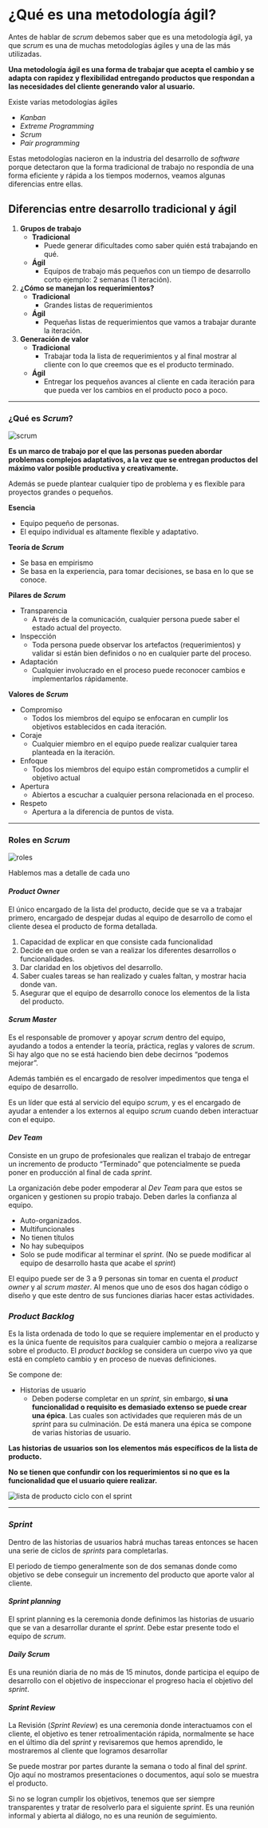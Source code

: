 # ¿Qué es una metodología ágil?

Antes de hablar de _scrum_ debemos saber que es una metodología ágil, ya que _scrum_ es una de muchas metodologías ágiles y una de las más utilizadas.

**Una metodología ágil es una forma de trabajar que acepta el cambio y se adapta con rapidez y flexibilidad entregando productos que respondan a las necesidades del cliente generando valor al usuario.**

Existe varias metodologías ágiles

- _Kanban_
- _Extreme Programming_
- _Scrum_
- _Pair programming_

Estas metodologías nacieron en la industria del desarrollo de _software_ porque detectaron que la forma tradicional de trabajo no respondía de una forma eficiente y rápida a los tiempos modernos, veamos algunas diferencias entre ellas.

## Diferencias entre desarrollo tradicional y ágil

1. **Grupos de trabajo**
   - **Tradicional**
     - Puede generar dificultades como saber quién está trabajando en qué.
   - **Ágil**
     - Equipos de trabajo más pequeños con un tiempo de desarrollo corto ejemplo: 2 semanas (1 iteración).
       <br />
2. **¿Cómo se manejan los requerimientos?**
   - **Tradicional**
     - Grandes listas de requerimientos
   - **Ágil**
     - Pequeñas listas de requerimientos que vamos a trabajar durante la iteración.
       <br />
3. **Generación de valor**
   - **Tradicional**
     - Trabajar toda la lista de requerimientos y al final mostrar al cliente con lo que creemos que es el producto terminado.
   - **Ágil**
     - Entregar los pequeños avances al cliente en cada iteración para que pueda ver los cambios en el producto poco a poco.

---

### ¿Qué es _Scrum_?

![scrum](https://i.imgur.com/UlaEBSZ.png)

**Es un marco de trabajo por el que las personas pueden abordar problemas complejos adaptativos, a la vez que se entregan productos del máximo valor posible productiva y creativamente.**

Además se puede plantear cualquier tipo de problema y es flexible para proyectos grandes o pequeños.

**Esencia**

- Equipo pequeño de personas.
- El equipo individual es altamente flexible y adaptativo.

**Teoría de _Scrum_**

- Se basa en empirismo
- Se basa en la experiencia, para tomar decisiones, se basa en lo que se conoce.

**Pilares de _Scrum_**

- Transparencia
  - A través de la comunicación, cualquier persona puede saber el estado actual del proyecto.
- Inspección
  - Toda persona puede observar los artefactos (requerimientos) y validar si están bien definidos o no en cualquier parte del proceso.
- Adaptación
  - Cualquier involucrado en el proceso puede reconocer cambios e implementarlos rápidamente.

**Valores de _Scrum_**

- Compromiso
  - Todos los miembros del equipo se enfocaran en cumplir los objetivos establecidos en cada iteración.
- Coraje
  - Cualquier miembro en el equipo puede realizar cualquier tarea planteada en la iteración.
- Enfoque
  - Todos los miembros del equipo están comprometidos a cumplir el objetivo actual
- Apertura
  - Abiertos a escuchar a cualquier persona relacionada en el proceso.
- Respeto
  - Apertura a la diferencia de puntos de vista.

---

### Roles en _Scrum_

![roles](https://i.imgur.com/lW6PUZM.jpg)

Hablemos mas a detalle de cada uno

#### _Product Owner_

El único encargado de la lista del producto, decide que se va a trabajar primero, encargado de despejar dudas al equipo de desarrollo de como el cliente desea el producto de forma detallada.

1. Capacidad de explicar en que consiste cada funcionalidad
2. Decide en que orden se van a realizar los diferentes desarrollos o funcionalidades.
3. Dar claridad en los objetivos del desarrollo.
4. Saber cuales tareas se han realizado y cuales faltan, y mostrar hacia donde van.
5. Asegurar que el equipo de desarrollo conoce los elementos de la lista del producto.

#### **_Scrum Master_**

Es el responsable de promover y apoyar _scrum_ dentro del equipo, ayudando a todos a entender la teoría, práctica, reglas y valores de _scrum_. Si hay algo que no se está haciendo bien debe decirnos “podemos mejorar”.

Además también es el encargado de resolver impedimentos que tenga el equipo de desarrollo.

Es un líder que está al servicio del equipo _scrum_, y es el encargado de ayudar a entender a los externos al equipo _scrum_ cuando deben interactuar con el equipo.

#### _Dev Team_

Consiste en un grupo de profesionales que realizan el trabajo de entregar un incremento de producto “Terminado” que potencialmente se pueda poner en producción al final de cada _sprint_.

La organización debe poder empoderar al _Dev Team_ para que estos se organicen y gestionen su propio trabajo. Deben darles la confianza al equipo.

- Auto-organizados.
- Multifuncionales
- No tienen títulos
- No hay subequipos
- Solo se pude modificar al terminar el _sprint_. (No se puede modificar al equipo de desarrollo hasta que acabe el _sprint_)

El equipo puede ser de 3 a 9 personas sin tomar en cuenta el _product owner_ y al _scrum master_. Al menos que uno de esos dos hagan código o diseño y que este dentro de sus funciones diarias hacer estas actividades.

### _Product Backlog_

Es la lista ordenada de todo lo que se requiere implementar en el producto y es la única fuente de requisitos para cualquier cambio o mejora a realizarse sobre el producto. El _product backlog_ se considera un cuerpo vivo ya que está en completo cambio y en proceso de nuevas definiciones.

Se compone de:

- Historias de usuario
  - Deben poderse completar en un _sprint_, sin embargo, **si una funcionalidad o requisito es demasiado extenso se puede crear una épica**.
    Las cuales son actividades que requieren más de un _sprint_ para su culminación. De está manera una épica se compone de varias historias de usuario.

**Las historias de usuarios son los elementos más específicos de la lista de producto.**

**No se tienen que confundir con los requerimientos si no que es la funcionalidad que el usuario quiere realizar.**

![lista de producto ciclo con el sprint](https://i.imgur.com/xd2lpSE.png)

---

### _Sprint_

Dentro de las historias de usuarios habrá muchas tareas entonces se hacen una serie de ciclos de _sprints_ para completarlas.

El periodo de tiempo generalmente son de dos semanas donde como objetivo se debe conseguir un incremento del producto que aporte valor al cliente.

#### _Sprint planning_

El sprint planning es la ceremonia donde definimos las historias de usuario que se van a desarrollar durante el _sprint_. Debe estar presente todo el equipo de _scrum_.

#### _Daily Scrum_

Es una reunión diaria de no más de 15 minutos, donde participa el equipo de desarrollo con el objetivo de inspeccionar el progreso hacia el objetivo del _sprint_.

#### _Sprint Review_

La Revisión (_Sprint Review_) es una ceremonia donde interactuamos con el cliente, el objetivo es tener retroalimentación rápida, normalmente se hace en el último día del _sprint_ y revisaremos que hemos aprendido, le mostraremos al cliente que logramos desarrollar

Se puede mostrar por partes durante la semana o todo al final del _sprint_. Ojo aquí no mostramos presentaciones o documentos, aquí solo se muestra el producto.

Si no se logran cumplir los objetivos, tenemos que ser siempre transparentes y tratar de resolverlo para el siguiente _sprint_. Es una reunión informal y abierta al diálogo, no es una reunión de seguimiento.
